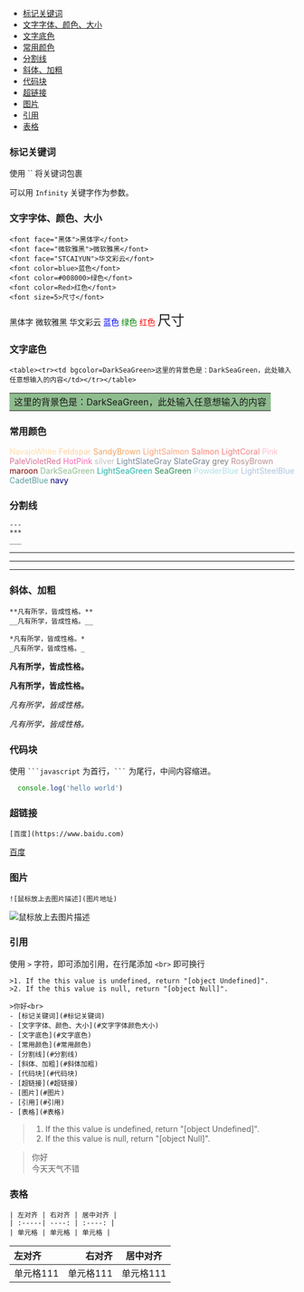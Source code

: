- [标记关键词](#标记关键词)
- [文字字体、颜色、大小](#文字字体颜色大小)
- [文字底色](#文字底色)
- [常用颜色](#常用颜色)
- [分割线](#分割线)
- [斜体、加粗](#斜体加粗)
- [代码块](#代码块)
- [超链接](#超链接)
- [图片](#图片)
- [引用](#引用)
- [表格](#表格)
### 标记关键词
使用 `` 将关键词包裹

可以用 `Infinity` 关键字作为参数。

### 文字字体、颜色、大小
```
<font face="黑体">黑体字</font>
<font face="微软雅黑">微软雅黑</font>
<font face="STCAIYUN">华文彩云</font>
<font color=blue>蓝色</font>
<font color=#008000>绿色</font>
<font color=Red>红色</font>
<font size=5>尺寸</font>
```
<font face="黑体">黑体字</font>
<font face="微软雅黑">微软雅黑</font>
<font face="STCAIYUN">华文彩云</font>
<font color=blue>蓝色</font>
<font color=#008000>绿色</font>
<font color=Red>红色</font>
<font size=5>尺寸</font>

### 文字底色
```
<table><tr><td bgcolor=DarkSeaGreen>这里的背景色是：DarkSeaGreen，此处输入任意想输入的内容</td></tr></table>

```

<table><tr><td bgcolor=DarkSeaGreen>这里的背景色是：DarkSeaGreen，此处输入任意想输入的内容</td></tr></table>

### 常用颜色
<font color=NavajoWhite>NavajoWhite</font>
<font color=Feldspar>Feldspar</font>
<font color=SandyBrown>SandyBrown</font>
<font color=LightSalmon>LightSalmon</font>
<font color=Salmon>Salmon</font>
<font color=LightCoral>LightCoral</font>
<font color=Pink>Pink</font>
<font color=PaleVioletRed>PaleVioletRed</font>
<font color=HotPink>HotPink</font>
<font color=silver>silver</font>
<font color=LightSlateGray>LightSlateGray</font>
<font color=SlateGray>SlateGray</font>
<font color=grey>grey</font>
<font color=RosyBrown>RosyBrown</font>
<font color=maroon>maroon</font>
<font color=DarkSeaGreen>DarkSeaGreen</font>
<font color=LightSeaGreen>LightSeaGreen</font>
<font color=SeaGreen>SeaGreen</font>
<font color=PowderBlue>PowderBlue</font>
<font color=LightSteelBlue>LightSteelBlue</font>
<font color=CadetBlue>CadetBlue</font>
<font color=navy>navy</font>

### 分割线

```
---
***
___
```
---
***
___

### 斜体、加粗
```
**凡有所学，皆成性格。**
__凡有所学，皆成性格。__

*凡有所学，皆成性格。*
_凡有所学，皆成性格。_
```

**凡有所学，皆成性格。**

__凡有所学，皆成性格。__

*凡有所学，皆成性格。*

_凡有所学，皆成性格。_

### 代码块

使用 ` ```javascript ` 为首行，` ``` ` 为尾行，中间内容缩进。

```javascript
  console.log('hello world')
```

### 超链接
```
[百度](https://www.baidu.com)
```

[百度](https://www.baidu.com)

### 图片
```
![鼠标放上去图片描述](图片地址)
```

![鼠标放上去图片描述](https://gimg2.baidu.com/image_search/src=http%3A%2F%2Fimages.enet.com.cn%2F2014%2F0718%2F23%2F6743905.jpg&refer=http%3A%2F%2Fimages.enet.com.cn&app=2002&size=f9999,10000&q=a80&n=0&g=0n&fmt=jpeg?sec=1614068421&t=4cb4ab8617f18f19c5fa8fdf8720d266)

### 引用
使用 `>` 字符，即可添加引用，在行尾添加 `<br>` 即可换行
```
>1. If the this value is undefined, return "[object Undefined]".
>2. If the this value is null, return "[object Null]".

>你好<br>
- [标记关键词](#标记关键词)
- [文字字体、颜色、大小](#文字字体颜色大小)
- [文字底色](#文字底色)
- [常用颜色](#常用颜色)
- [分割线](#分割线)
- [斜体、加粗](#斜体加粗)
- [代码块](#代码块)
- [超链接](#超链接)
- [图片](#图片)
- [引用](#引用)
- [表格](#表格)
```

>1. If the this value is undefined, return "[object Undefined]".
>2. If the this value is null, return "[object Null]".

>你好<br>
今天天气不错

### 表格
```
| 左对齐 | 右对齐 | 居中对齐 |
| :-----| ----: | :----: |
| 单元格 | 单元格 | 单元格 |
```
| 左对齐 | 右对齐 | 居中对齐 |
| :- | -: | :-: |
| 单元格111 | 单元格111 | 单元格111 |